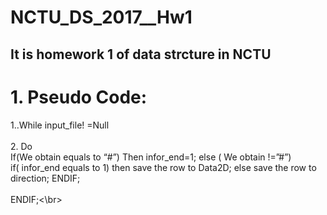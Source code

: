  NCTU_DS_2017__Hw1
=====================
It is  homework 1 of data strcture  in NCTU
----------------
# 1.	Pseudo Code:
  1..While  input_file! =Null      <br>  
  2.	Do 	  
  If(We obtain equals to “#”) 
		  Then infor_end=1;
    else ( We obtain !=”#”)  
			  if( infor_end equals to 1) 
				  then save the row to Data2D;
			  else save the row to direction;
			  ENDIF;<br>  
		  ENDIF;<\br>  


